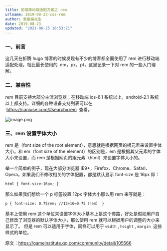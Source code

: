 ```yaml
---
title: 前端移动端适配方案之 rem
urlname: 2019-08-23-css-rem
author: 章鱼猫先生
date: 2019-08-23
updated: "2021-06-25 10:53:21"
---
```


### 一、前言

这几天在折腾 hugo 博客的时候发现有不少的博客都全面使用了 rem 进行移动端适配处理，相比最长使用的  em，px，pt，这里记录一下对 rem 的一些入门理解。

### 二、兼容性

rem 目前支持大部分主流浏览器；在移动端 ios-6.1 系统以上，android-2.1 系统以上都支持。详细的各种设备支持列表可以在  <https://caniuse.com/#search=rem>  查看。

![image.png](https://shub.weiyan.tech/yuque/elog-cookbook-img/FueaRc-H255-CYs67EmLOl3NILTT.png)

### 三、rem 设置字体大小

rem 是（font size of the root element），意思就是根据网页的根元素来设置字体大小，和 em（font size of the element）的区别是，em 是根据其父元素的字体大小来设置，而 rem 是根据网页的跟元素（html）来设置字体大小的。

举一个简单的例子，现在大部分浏览器 IE9+，Firefox、Chrome、Safari、Opera，如果我们不修改相关的字体配置，都是默认显示 font-size 是 16px 即：

```html
html { font-size:16px; }
```

那么如果我们想给一个 p 标签设置 12px 字体大小那么用 rem 来写就是：

```html
p { font-size: 0.75rem; //12÷16=0.75（rem） }
```

基本上使用 rem 这个单位来设置字体大小基本上是这个套路，好处是假如用户自己修改了浏览器的默认字体大小，那么使用 rem 就可以根据用户的调整的大小来显示了。 但是 rem 可以适用于字体，同样可以用于 `width` , `height` , `margin`  这些样式的单位。

原文：<https://gameinstitute.qq.com/community/detail/105566>
